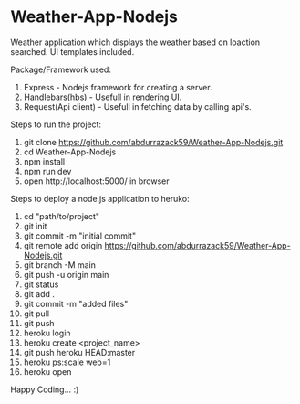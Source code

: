 # Weather-App-Nodejs
Weather application which displays the weather based on loaction searched. UI templates included.

Package/Framework used:
1. Express - Nodejs framework for creating a server.
2. Handlebars(hbs) - Usefull in rendering UI.
3. Request(Api client) - Usefull in fetching data by calling api's.

Steps to run the project:
1. git clone https://github.com/abdurrazack59/Weather-App-Nodejs.git
2. cd Weather-App-Nodejs
3. npm install
4. npm run dev
5. open http://localhost:5000/ in browser

Steps to deploy a node.js application to heruko:
1. cd "path/to/project"
2. git init
3. git commit -m "initial commit"
4. git remote add origin https://github.com/abdurrazack59/Weather-App-Nodejs.git
5. git branch -M main
6. git push -u origin main
7. git status
8. git add .
9. git commit -m "added files"
10. git pull
11. git push
12. heroku login
13. heroku create <project_name>
14. git push heroku HEAD:master
15. heroku ps:scale web=1
16. heroku open

Happy Coding... :)
